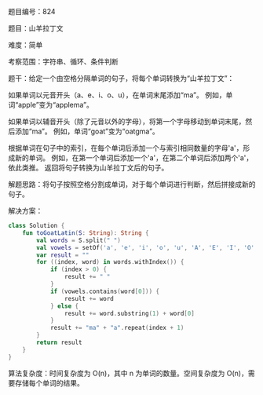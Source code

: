 题目编号：824

题目：山羊拉丁文

难度：简单

考察范围：字符串、循环、条件判断

题干：给定一个由空格分隔单词的句子，将每个单词转换为“山羊拉丁文”：

如果单词以元音开头（a、e、i、o、u），在单词末尾添加“ma”。
例如，单词“apple”变为“applema”。

如果单词以辅音开头（除了元音以外的字母），将第一个字母移动到单词末尾，然后添加“ma”。
例如，单词“goat”变为“oatgma”。

根据单词在句子中的索引，在每个单词后添加一个与索引相同数量的字母'a'，形成新的单词。
例如，在第一个单词后添加一个'a'，在第二个单词后添加两个'a'，依此类推。
返回将句子转换为山羊拉丁文后的句子。

解题思路：将句子按照空格分割成单词，对于每个单词进行判断，然后拼接成新的句子。

解决方案：

```kotlin
class Solution {
    fun toGoatLatin(S: String): String {
        val words = S.split(" ")
        val vowels = setOf('a', 'e', 'i', 'o', 'u', 'A', 'E', 'I', 'O', 'U')
        var result = ""
        for ((index, word) in words.withIndex()) {
            if (index > 0) {
                result += " "
            }
            if (vowels.contains(word[0])) {
                result += word
            } else {
                result += word.substring(1) + word[0]
            }
            result += "ma" + "a".repeat(index + 1)
        }
        return result
    }
}
```

算法复杂度：时间复杂度为 O(n)，其中 n 为单词的数量。空间复杂度为 O(n)，需要存储每个单词的结果。
